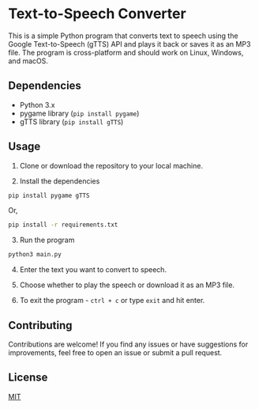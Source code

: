 # Text-to-Speech Converter

This is a simple Python program that converts text to speech using the Google Text-to-Speech (gTTS) API and plays it back or saves it as an MP3 file. The program is cross-platform and should work on Linux, Windows, and macOS.

## Dependencies

- Python 3.x
- pygame library (`pip install pygame`)
- gTTS library (`pip install gTTS`)

## Usage

1. Clone or download the repository to your local machine.

2. Install the dependencies

```bash
pip install pygame gTTS
```
Or,

```bash
pip install -r requirements.txt
```

3. Run the program

```bash
python3 main.py
```

4. Enter the text you want to convert to speech.

5. Choose whether to play the speech or download it as an MP3 file.

6. To exit the program - `ctrl + c` or type `exit` and hit enter.

## Contributing

Contributions are welcome! If you find any issues or have suggestions for improvements, feel free to open an issue or submit a pull request.

## License

[MIT](LICENSE)
